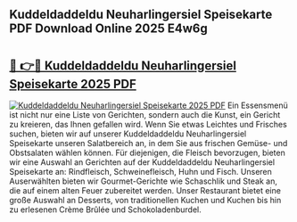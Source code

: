 ## Kuddeldaddeldu Neuharlingersiel Speisekarte PDF Download Online 2025 E4w6g

# <h2><a href="http://gc5dzd.nevu.top/?p=Kuddeldaddeldu+Neuharlingersiel+Speisekarte">🔗 👉🔴 Kuddeldaddeldu Neuharlingersiel Speisekarte 2025 PDF</a></h2>

[![Kuddeldaddeldu Neuharlingersiel Speisekarte 2025 PDF](https://i.imgur.com/dBaPXMq.png)](http://gc5dzd.nevu.top/?p=Kuddeldaddeldu+Neuharlingersiel+Speisekarte)
Ein Essensmenü ist nicht nur eine Liste von Gerichten, sondern auch die Kunst, ein Gericht zu kreieren, das Ihnen gefallen wird. Wenn Sie etwas Leichtes und Frisches suchen, bieten wir auf unserer Kuddeldaddeldu Neuharlingersiel Speisekarte unseren Salatbereich an, in dem Sie aus frischen Gemüse- und Obstsalaten wählen können. Für diejenigen, die Fleisch bevorzugen, bieten wir eine Auswahl an Gerichten auf der Kuddeldaddeldu Neuharlingersiel Speisekarte an: Rindfleisch, Schweinefleisch, Huhn und Fisch. Unseren Auserwählten bieten wir Gourmet-Gerichte wie Schaschlik und Steak an, die auf einem alten Feuer zubereitet werden. Unser Restaurant bietet eine große Auswahl an Desserts, von traditionellen Kuchen und Kuchen bis hin zu erlesenen Crème Brûlée und Schokoladenburdel.
